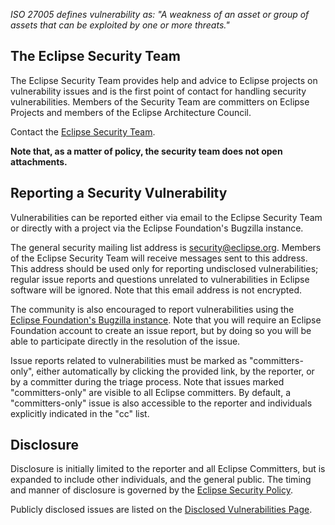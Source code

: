 <!--- https://www.eclipse.org/security/ --->
_ISO 27005 defines vulnerability as:
 "A weakness of an asset or group of assets that can be exploited by one or more threats."_

## The Eclipse Security Team

The Eclipse Security Team provides help and advice to Eclipse projects
on vulnerability issues and is the first point of contact
for handling security vulnerabilities.
Members of the Security Team are committers on Eclipse Projects
and members of the Eclipse Architecture Council.

Contact the [Eclipse Security Team](mailto:security@eclipse.org).

**Note that, as a matter of policy, the security team does not open attachments.**

## Reporting a Security Vulnerability

Vulnerabilities can be reported either via email to the Eclipse Security Team
or directly with a project via the Eclipse Foundation's Bugzilla instance.

The general security mailing list address is security@eclipse.org.
Members of the Eclipse Security Team will receive messages sent to this address.
This address should be used only for reporting undisclosed vulnerabilities;
regular issue reports and questions unrelated to vulnerabilities in Eclipse software
will be ignored.
Note that this email address is not encrypted.

The community is also encouraged to report vulnerabilities using the
[Eclipse Foundation's Bugzilla instance](https://bugs.eclipse.org/bugs/enter_bug.cgi?product=Community&component=Vulnerability%20Reports&keywords=security&groups=Security_Advisories).
Note that you will require an Eclipse Foundation account to create an issue report,
but by doing so you will be able to participate directly in the resolution of the issue.

Issue reports related to vulnerabilities must be marked as "committers-only",
either automatically by clicking the provided link, by the reporter,
or by a committer during the triage process.
Note that issues marked "committers-only" are visible to all Eclipse committers.
By default, a "committers-only" issue is also accessible to the reporter
and individuals explicitly indicated in the "cc" list.

## Disclosure

Disclosure is initially limited to the reporter and all Eclipse Committers,
but is expanded to include other individuals, and the general public.
The timing and manner of disclosure is governed by the
[Eclipse Security Policy](https://www.eclipse.org/security/policy.php).

Publicly disclosed issues are listed on the
[Disclosed Vulnerabilities Page](https://www.eclipse.org/security/known.php).
